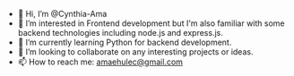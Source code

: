 - 👋 Hi, I’m @Cynthia-Ama
- 👀 I’m interested in Frontend development but I'm also familiar with some backend technologies including node.js and express.js.
- 🌱 I’m currently learning Python for backend development.
- 💞️ I’m looking to collaborate on any interesting projects or ideas.
- 📫 How to reach me: amaehulec@gmail.com

<!---
Cynthia-Ama/Cynthia-Ama is a ✨ special ✨ repository because its `README.md` (this file) appears on your GitHub profile.
You can click the Preview link to take a look at your changes.
--->
